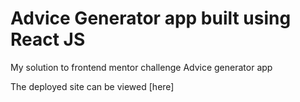 <h1>Advice Generator app built using React JS</h1>

My solution to frontend mentor challenge Advice generator app

The deployed site can be viewed [here]
